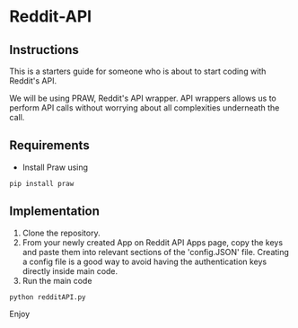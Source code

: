 # Reddit-API
## Instructions
This is a starters guide for someone who is about to start coding with Reddit's API.

We will be using PRAW, Reddit's API wrapper. API wrappers allows us to perform API calls without worrying about
all complexities underneath the call.

## Requirements
- Install Praw using 
```
pip install praw
```

## Implementation
1. Clone the repository.
2. From your newly created App on Reddit API Apps page, copy the keys and paste them into relevant sections of the
'config.JSON' file. Creating a config file is a good way to avoid having the authentication keys directly inside main code.
3. Run the main code
```
python redditAPI.py
``` 

Enjoy
